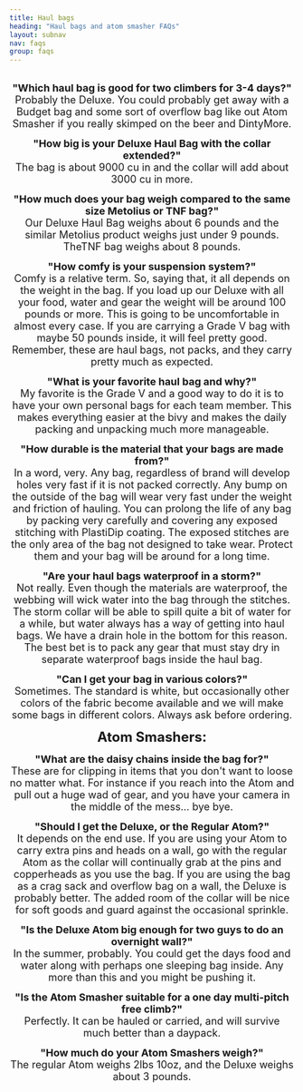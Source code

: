 ```yaml
---
title: Haul bags
heading: "Haul bags and atom smasher FAQs"
layout: subnav
nav: faqs
group: faqs
---
```


<div align="center">
    <p></p>
    <p>
        <br>
        <b><font size="+1">"Which haul bag is good for two climbers for 
            3-4 days?"</font></b>
        <font size="+1">
            <br>Probably the Deluxe. You could probably get away with a Budget bag and some sort of overflow bag like out Atom Smasher if you really skimped on the beer and DintyMore.</font>
    </p>
    <p><b><font size="+1">"How big is your Deluxe Haul Bag with the 
            collar extended?"</font></b>
        <font size="+1">
            <br>The bag is about 9000 cu in and the collar will add about 3000 cu in more.</font>
    </p>
    <p><b><font size="+1">"How much does your bag weigh compared to 
            the same size Metolius or TNF bag?"</font></b>
        <font size="+1">
            <br>Our Deluxe Haul Bag weighs about 6 pounds and the similar Metolius product weighs just under 9 pounds. TheTNF bag weighs about 8 pounds.</font>
    </p>
    <p><b><font size="+1">"How comfy is your suspension system?"</font></b>
        <font size="+1">
            <br>Comfy is a relative term. So, saying that, it all depends on the weight in the bag. If you load up our Deluxe with all your food, water and gear the weight will be around 100 pounds or more. This is going to be uncomfortable in almost every case. If you are carrying a Grade V bag with maybe 50 pounds inside, it will feel pretty good. Remember, these are haul bags, not packs, and they carry pretty much as expected.</font>
    </p>
    <p><b><font size="+1">"What is your favorite haul bag and why?"</font></b>
        <font size="+1">
            <br>My favorite is the Grade V and a good way to do it is to have your own personal bags for each team member. This makes everything easier at the bivy and makes the daily packing and unpacking much more manageable.</font>
    </p>
    <p><b><font size="+1">"How durable is the material that your bags 
            are made from?"</font></b>
        <font size="+1">
            <br>In a word, very. Any bag, regardless of brand will develop holes very fast if it is not packed correctly. Any bump on the outside of the bag will wear very fast under the weight and friction of hauling. You can prolong the life of any bag by packing very carefully and covering any exposed stitching with PlastiDip coating. The exposed stitches are the only area of the bag not designed to take wear. Protect them and your bag will be around for a long time.</font>
    </p>
    <p><b><font size="+1">"Are your haul bags waterproof in a storm?"</font></b>
        <font size="+1">
            <br>Not really. Even though the materials are waterproof, the webbing will wick water into the bag through the stitches. The storm collar will be able to spill quite a bit of water for a while, but water always has a way of getting into haul bags. We have a drain hole in the bottom for this reason. The best bet is to pack any gear that must stay dry in separate waterproof bags inside the haul bag.</font>
    </p>
    <p><b><font size="+1">"Can I get your bag in various colors?"</font></b>
        <font size="+1">
            <br>Sometimes. The standard is white, but occasionally other colors of the fabric become available and we will make some bags in different colors. Always ask before ordering.</font>
    </p>
    <p>
    </p>
    <center>
        <b><font size="+2">Atom Smashers:</font></b>
    </center>
    <p></p>
    <p><b><font size="+1">"What are the daisy chains inside the bag 
            for?"</font></b>
        <font size="+1">
            <br>These are for clipping in items that you don't want to loose no matter what. For instance if you reach into the Atom and pull out a huge wad of gear, and you have your camera in the middle of the mess... bye bye.</font>
    </p>
    <p><b><font size="+1">"Should I get the Deluxe, or the Regular 
            Atom?"</font></b>
        <font size="+1">
            <br>It depends on the end use. If you are using your Atom to carry extra pins and heads on a wall, go with the regular Atom as the collar will continually grab at the pins and copperheads as you use the bag. If you are using the bag as a crag sack and overflow bag on a wall, the Deluxe is probably better. The added room of the collar will be nice for soft goods and guard against the occasional sprinkle.</font>
    </p>
    <p><b><font size="+1">"Is the Deluxe Atom big enough for two guys 
            to do an overnight wall?"</font></b>
        <font size="+1">
            <br>In the summer, probably. You could get the days food and water along with perhaps one sleeping bag inside. Any more than this and you might be pushing it.</font>
    </p>
    <p><b><font size="+1">"Is the Atom Smasher suitable for a one day 
            multi-pitch free climb?"</font></b>
        <font size="+1">
            <br>Perfectly. It can be hauled or carried, and will survive much better than a daypack.</font>
    </p>
    <p><b><font size="+1">"How much do your Atom Smashers weigh?"<br>
            </font></b>
        <font size="+1">The regular Atom weighs 2lbs 10oz, and the Deluxe weighs about 3 pounds.</font>
    </p>

</div>

